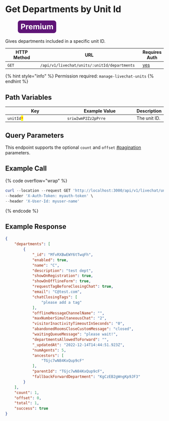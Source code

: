 # Get Departments by Unit Id

<figure><img src="../../../../../../../.gitbook/assets/Premium.svg" alt=""><figcaption></figcaption></figure>

Gives departments included in a specific unit ID.

<table><thead><tr><th width="163">HTTP Method</th><th width="332">URL</th><th>Requires Auth</th></tr></thead><tbody><tr><td><code>GET</code></td><td><code>/api/v1/livechat/units/:unitId/departments</code></td><td><a href="../../../authentication-endpoints/">yes</a></td></tr></tbody></table>

{% hint style="info" %}
Permission required: `manage-livechat-units`
{% endhint %}

## Path Variables

<table><thead><tr><th width="210">Key</th><th width="230">Example Value</th><th>Description</th></tr></thead><tbody><tr><td><code>unitId</code><mark style="color:red;"><code>*</code></mark></td><td><code>sriw2wmP2Zz2pPrre</code></td><td>The unit ID.</td></tr></tbody></table>

## Query Parameters

This endpoint supports the optional `count` and `offset` [#pagination](../../../../#pagination "mention") parameters.

## Example Call

{% code overflow="wrap" %}
```powershell
curl --location --request GET 'http://localhost:3000/api/v1/livechat/units/TGjc7wN84KxQup9cF/departments' \
--header 'X-Auth-Token: myauth-token' \
--header 'X-User-Id: myuser-name'
```
{% endcode %}

## Example Response

```json
{
    "departments": [
        {
            "_id": "MfvRXBwEWY6tTwqFh",
            "enabled": true,
            "name": "C",
            "description": "test dept",
            "showOnRegistration": true,
            "showOnOfflineForm": true,
            "requestTagBeforeClosingChat": true,
            "email": "C@test.com",
            "chatClosingTags": [
                "please add a tag"
            ],
            "offlineMessageChannelName": "",
            "maxNumberSimultaneousChat": "2",
            "visitorInactivityTimeoutInSeconds": "0",
            "abandonedRoomsCloseCustomMessage": "closed",
            "waitingQueueMessage": "please wait!",
            "departmentsAllowedToForward": "",
            "_updatedAt": "2022-12-14T14:44:51.923Z",
            "numAgents": 5,
            "ancestors": [
                "TGjc7wN84KxQup9cF"
            ],
            "parentId": "TGjc7wN84KxQup9cF",
            "fallbackForwardDepartment": "KgCzEB2gWngKp9JF3"
        }
    ],
    "count": 1,
    "offset": 0,
    "total": 1,
    "success": true
}
```
